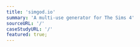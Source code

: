 ```yaml
---
title: 'simgod.io'
summary: 'A multi-use generator for The Sims 4'
sourceURL: '/'
caseStudyURL: '/'
featured: true;
---
```

